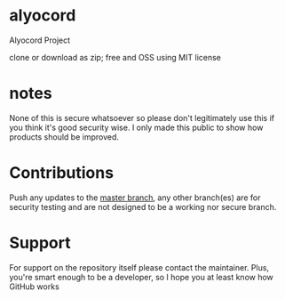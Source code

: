 # alyocord
Alyocord Project

clone or download as zip; free and OSS using MIT license 

# notes 
None of this is secure whatsoever so please don't legitimately use this if you think it's good security wise. I only made this public to show how products should be improved.

# Contributions

Push any updates to the [master branch](https://github.com/alyocord/alyocord/tree/master), any other branch(es) are for security testing and are not designed to be a working nor secure branch. 


# Support
For support on the repository itself please contact the maintainer. Plus, you're smart enough to be a developer, so I hope you at least know how GitHub works
